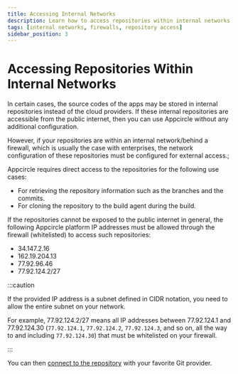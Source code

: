 ```yaml
---
title: Accessing Internal Networks
description: Learn how to access repositories within internal networks and behind firewalls in Appcircle
tags: [internal networks, firewalls, repository access]
sidebar_position: 3
---
```


# Accessing Repositories Within Internal Networks

In certain cases, the source codes of the apps may be stored in internal repositories instead of the cloud providers. If these internal repositories are accessible from the public internet, then you can use Appcircle without any additional configuration.

However, if your repositories are within an internal network/behind a firewall, which is usually the case with enterprises, the network configuration of these repositories must be configured for external access.;

Appcircle requires direct access to the repositories for the following use cases:

- For retrieving the repository information such as the branches and the commits.
- For cloning the repository to the build agent during the build.

If the repositories cannot be exposed to the public internet in general, the following Appcircle platform IP addresses must be allowed through the firewall (whitelisted) to access such repositories:

- 34.147.2.16
- 162.19.204.13
- 77.92.96.46
- 77.92.124.2/27

:::caution

If the provided IP address is a subnet defined in CIDR notation, you need to allow the entire subnet on your network.

For example, 77.92.124.2/27 means all IP addresses between 77.92.124.1 and 77.92.124.30 (`77.92.124.1`, `77.92.124.2`, `77.92.124.3`, and so on, all the way to and including `77.92.124.30`) that must be whitelisted on your firewall.

:::

You can then [connect to the repository](/build/manage-the-connections/adding-a-build-profile#connect-your-repository) with your favorite Git provider.
